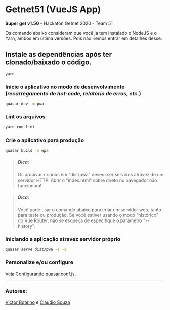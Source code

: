 # Getnet51 (VueJS App)
**Super get v1.50** - Hackaton Getnet 2020 - Team 51


Os comando abaixo consideram que você já tem instalado o NodeJS e o Yarn, ambos em última versões. Pois não iremos entrar em detalhes desse.


## Instale as dependências após ter clonado/baixado o código.
```bash
yarn
```

### Inicie o aplicativo no modo de desenvolvimento (_recarregamento de hot-code, relatório de erros, etc._)
```bash
quasar dev -m pwa
```

### Lint os arquivos
```bash
yarn run lint
```

### Crie o aplicativo para produção
```bash
quasar build -m wpa
```

> ##### Dica: 
>    Os arquivos criados em "dist/pwa" devem ser servidos atravez de um servidor HTTP.
>    Abrir o "index.html" sobre direto no navegador não funcionará!

> ##### Dica: 
>    Você pode usar o comando abaixo para criar um servidor web, tanto para teste ou produção.
>    Se você estiver usando o modo "histórico" do Vue Router, não se esqueça de especifique o parâmetro "--history".

### Iniciando a aplicação atravez servidor próprio
```bash
quasar serve dist/pwa -s -o
```

### Personalize e/ou configure
Veja [Configurando quasar.conf.js](https://quasar.dev/quasar-cli/quasar-conf-js).



---
### Autores: 
[Victor Botelho](https://github.com/Homunculo) e [Cláudio Souza](https://github.com/claudiojcas)

